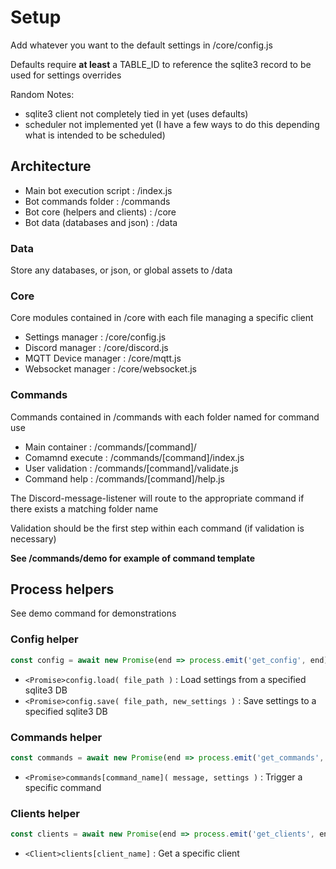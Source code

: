 # Setup

Add whatever you want to the default settings in /core/config.js

Defaults require **at least** a TABLE_ID to reference the sqlite3 record to be used for settings overrides

Random Notes: 

- sqlite3 client not completely tied in yet (uses defaults)
- scheduler not implemented yet (I have a few ways to do this depending what is intended to be scheduled)


## Architecture

- Main bot execution script       : /index.js
- Bot commands folder             : /commands
- Bot core (helpers and clients)  : /core
- Bot data (databases and json)   : /data

### Data

Store any databases, or json, or global assets to /data

### Core

Core modules contained in /core with each file managing a specific client

- Settings manager      : /core/config.js 
- Discord manager       : /core/discord.js 
- MQTT Device manager   : /core/mqtt.js 
- Websocket manager     : /core/websocket.js 

### Commands

Commands contained in /commands with each folder named for command use

- Main container    : /commands/[command]/
- Comamnd execute   : /commands/[command]/index.js
- User validation   : /commands/[command]/validate.js
- Command help      : /commands/[command]/help.js

The Discord-message-listener will route to the appropriate command if there exists a matching folder name

Validation should be the first step within each command (if validation is necessary)

**See /commands/demo for example of command template**


## Process helpers

See demo command for demonstrations

### Config helper

```js
const config = await new Promise(end => process.emit('get_config', end))
```
- `<Promise>config.load( file_path )` : Load settings from a specified sqlite3 DB
- `<Promise>config.save( file_path, new_settings )` : Save settings to a specified sqlite3 DB


### Commands helper

```js
const commands = await new Promise(end => process.emit('get_commands', end))
```
- `<Promise>commands[command_name]( message, settings )` : Trigger a specific command


### Clients helper

```js
const clients = await new Promise(end => process.emit('get_clients', end))
```
- `<Client>clients[client_name]` : Get a specific client


